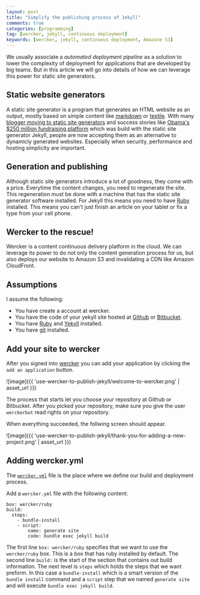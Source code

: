 ```yaml
---
layout: post
title: "Simplify the publishing process of Jekyll"
comments: true
categories: [programming]
tag: [wercker, jekyll, continuous deployment]
keywords: [wercker, jekyll, continuous deployment, Amazone S3]
---
```


We usually associate a *automated deployment pipeline* as a solution to lower the complexity of deployment for applications that are developed by big teams. But in this article we will go into details of how we can leverage this power for static site generators.

## Static website generators

A static site generator is a program that generates an HTML website as an output, mostly based on simple content like [markdown](http://daringfireball.net/projects/markdown/) or [textile](http://textile.sitemonks.com/). With many [blogger moving to static site generators](https://www.google.nl/search?q=popular+bloggers+moving+to+jekyll) and success stories like [Obama's $250 million fundraising platform](http://kylerush.net/blog/meet-the-obama-campaigns-250-million-fundraising-platform/) which was build with the static site generator Jekyll, people are now accepting them as an alternative to dynamicly generated websites. Especially when security, performance and hosting simplicity are important.

## Generation and publishing

Although static site generators introduce a lot of goodness, they come with a price. Everytime the content changes, you need to regenerate the site. This regeneration must be done with a machine that has the static site generator software installed. For Jekyll this means you need to have [Ruby](http://www.ruby-lang.org/) installed. This means you can't just finish an article on your tablet or fix a type from your cell phone.

## Wercker to the rescue!

Wercker is a content continuous delivery platform in the cloud. We can leverage its power to do not only the content generation process for us, but also deploys our website to Amazon S3 and invalidating a CDN like Amazon CloudFront.

## Assumptions

I assume the following:

* You have create a account at wercker.
* You have the code of your yekyll site hosted at [Github](http://github.com) or [Bitbucket](http://bitbucket.com).
* You have [Ruby](http://ruby-lang.org) and [Yekyll](http://jekyllrb.com/) installed.
* You have [git](http://git-scm.com/) installed.

## Add your site to wercker

After you signed into [wercker](http://app.wercker.com/) you can add your application by clicking the `add an application` button.

![image]({{ 'use-wercker-to-publish-jekyll/welcome-to-wercker.png' | asset_url }})

The process that starts let you choose your repository at Github or Bitbucket. After you picked your repository, make sure you give the user `werckerbot` read rights on your repository.

When everything succeeded, the follwing screen should appear.

![image]({{ 'use-wercker-to-publish-jekyll/thank-you-for-adding-a-new-project.png' | asset_url }})

## Adding wercker.yml

The [`wercker.yml`](http://devcenter.wercker.com/articles/werckeryml/intro.html) file is the place where we define our build and deployment process.

Add a `wercker.yml` file with the following content:

    box: wercker/ruby
    build:
      steps:
        - bundle-install
        - script:
            name: generate site
            code: bundle exec jekyll build

The first line `box: wercker/ruby` specifies that we want to use the `wercker/ruby` box. This is a box that has ruby installed by default.
The second line `build:` is the start of the section that contains out build information. The next level is `steps` which holds the steps that we want preform. In this case a `bundle-install` which is a smart version of the `bundle install` command and a `script` step that we named `generate site` and will execute `bundle exec jekyll build`.

